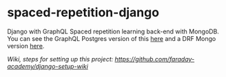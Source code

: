 # spaced-repetition-django

Django with GraphQL
Spaced repetition learning back-end with MongoDB. You can see the GraphQL Postgres version of this [here](https://github.com/gwenf/django-graphql-srl) and a DRF Mongo version [here](https://github.com/faraday-academy/django-mongo-srl).

*Wiki, steps for setting up this project: https://github.com/faraday-academy/django-setup-wiki*
